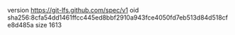 version https://git-lfs.github.com/spec/v1
oid sha256:8cfa54dd1461ffcc445ed8bbf2910a943fce4050fd7eb513d84d518cfe8d485a
size 1613
